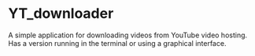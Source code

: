 # YT_downloader

A simple application for downloading videos from YouTube video hosting. Has a version running in the terminal or using a graphical interface.